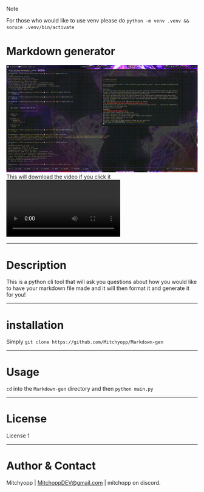 > [!NOTE]
> For those who would like to use venv please do `python -m venv .venv && soruce .venv/bin/activate`

# Markdown generator

![Demo](https://raw.githubusercontent.com/Mitchyopp/Markdown-gen/main/assets/readme.gif)
<br>This will download the video if you click it
![Video download](https://raw.githubusercontent.com/Mitchyopp/Markdown-gen/main/assets/readme.mp4)

---

# Description
This is a python cli tool that will ask you questions about how you would like to have your markdown file made and it will then format it and generate it for you!

---

# installation
Simply `git clone https://github.com/Mitchyopp/Markdown-gen`

---

# Usage
`cd` into the `Markdown-gen` directory and then `python main.py`

---

# License
License 1

---

# Author & Contact
Mitchyopp | MitchoppDEV@gmail.com | mitchopp on discord.
